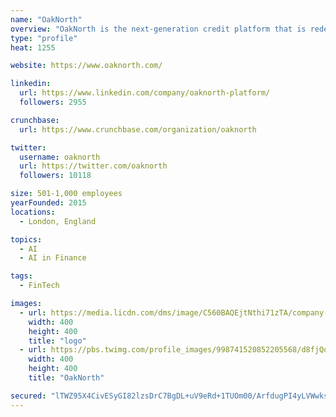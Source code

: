 ```yaml
---
name: "OakNorth"
overview: "OakNorth is the next-generation credit platform that is redefining lending to lower mid-market businesses ($1-$25m loan size) globally."
type: "profile"
heat: 1255

website: https://www.oaknorth.com/

linkedin:
  url: https://www.linkedin.com/company/oaknorth-platform/
  followers: 2955

crunchbase:
  url: https://www.crunchbase.com/organization/oaknorth

twitter:
  username: oaknorth
  url: https://twitter.com/oaknorth
  followers: 10118

size: 501-1,000 employees
yearFounded: 2015
locations:
  - London, England

topics:
  - AI
  - AI in Finance

tags:
  - FinTech

images:
  - url: https://media.licdn.com/dms/image/C560BAQEjtNthi71zTA/company-logo_400_400/0?e=1582761600&v=beta&t=XitnTY1AgTfKiW2K649HKaz1S6NKLbmPn9FoVexEs7w
    width: 400
    height: 400
    title: "logo"
  - url: https://pbs.twimg.com/profile_images/998741520852205568/d8fjQqUY_400x400.jpg
    width: 400
    height: 400
    title: "OakNorth"

secured: "lTWZ95X4CivESyGI82lzsDrC7BgDL+uV9eRd+1TUOm00/ArfdugPI4yLVWwksgBEfUwTrAE4gKQ6CRMiLca1/9fkeWnEJ2yzoKcZL5bfmVI+2p5+aCj9FFsP12zmVymdBzWrrcxjo9kxid3DfKKu5JvkCMHX7C45MEyP6+tthZ7IULCgyYQ/937EoeMt6eSYfAg5mT+jHHSNH7Rs1/6skjB069xrYzXAGTXqpPAbuLBxyYfpTMlWNPxxEsMH1DCyDet3PZcr/bKslFPZO3v50ZKWllxHlY+3FKsYifxp+kLyihZ/MjvQum5fh7iGfHxQ;0CewzHFlWfcPhuuzbVS23Q=="
---
```


